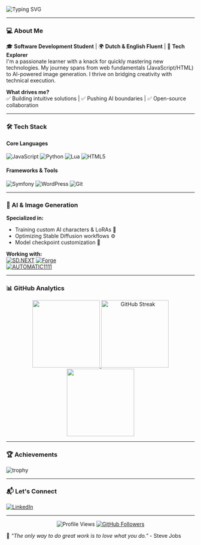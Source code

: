 ![Typing SVG](https://readme-typing-svg.demolab.com?font=Fira+Code&size=24&pause=1000&color=9F67F7&width=435&lines=Hello+there...;My+name+is+Pablo.;Welcome+to+my+github+profile!)

---

### 💻 About Me

🎓 **Software Development Student** | 🌍 **Dutch & English Fluent** | 🚀 **Tech Explorer**  
I'm a passionate learner with a knack for quickly mastering new technologies. My journey spans from web fundamentals (JavaScript/HTML) to AI-powered image generation. I thrive on bridging creativity with technical execution.

**What drives me?**  
✅ Building intuitive solutions | ✅ Pushing AI boundaries | ✅ Open-source collaboration  

---

### 🛠️ Tech Stack

#### **Core Languages**
![JavaScript](https://img.shields.io/badge/-JavaScript-F7DF1E?style=for-the-badge&logo=javascript&logoColor=black)
![Python](https://img.shields.io/badge/-Python-3776AB?style=for-the-badge&logo=python&logoColor=white)
![Lua](https://img.shields.io/badge/-Lua-2C2D72?style=for-the-badge&logo=lua&logoColor=white)
![HTML5](https://img.shields.io/badge/-HTML5-E34F26?style=for-the-badge&logo=html5&logoColor=white)

#### **Frameworks & Tools**
![Symfony](https://img.shields.io/badge/-Symfony-000000?style=for-the-badge&logo=symfony&logoColor=white)
![WordPress](https://img.shields.io/badge/-WordPress-21759B?style=for-the-badge&logo=wordpress&logoColor=white)
![Git](https://img.shields.io/badge/-Git-F05032?style=for-the-badge&logo=git&logoColor=white)

---

### 🤖 AI & Image Generation

**Specialized in:**  
- Training custom AI characters & LoRAs 🧠
- Optimizing Stable Diffusion workflows ⚙️
- Model checkpoint customization 🎨

**Working with:**  
[![SD.NEXT](https://img.shields.io/badge/SD.NEXT-Contributor-735BF7?style=flat-square)](https://github.com/vladmandic/sdnext)
[![Forge](https://img.shields.io/badge/Forge-Enthusiast-FF6F00?style=flat-square)](https://github.com/lllyasviel/stable-diffusion-webui-forge)  
[![AUTOMATIC1111](https://img.shields.io/badge/AUTOMATIC1111-Power%20User-00BFFF?style=flat-square)](https://github.com/AUTOMATIC1111/stable-diffusion-webui)

---

### 📊 GitHub Analytics

<div align="center">
  <a href="https://github.com/artheriax">
    <img height="180em" src="https://github-readme-stats.vercel.app/api?username=artheriax&show_icons=true&theme=dark&include_all_commits=true&count_private=true&hide_border=true"/>
    <img height="180em" src="https://streak-stats.demolab.com?user=Artheriax&theme=dark&hide_border=true&mode=weekly" alt="GitHub Streak" />
    <img height="180em" src="https://github-readme-stats.vercel.app/api/top-langs/?username=artheriax&layout=compact&theme=dark&hide_border=true"/>
  </a>
</div>

---

### 🏆 Achievements

![trophy](https://github-profile-trophy.vercel.app/?username=artheriax&theme=darkhub&no-frame=true&row=2&column=4)

---

### 📬 Let's Connect

[![LinkedIn](https://img.shields.io/badge/-LinkedIn-0077B5?style=for-the-badge&logo=linkedin&logoColor=white)](https://www.linkedin.com/in/pablo-hellmann-a1a53132a/)
<!--
[![Gmail](https://img.shields.io/badge/-Email-D14836?style=for-the-badge&logo=gmail&logoColor=white)](mailto:your-email@example.com)
[![Portfolio](https://img.shields.io/badge/-Portfolio-4285F4?style=for-the-badge&logo=google-chrome&logoColor=white)](https://your-portfolio.com)
-->
---

<div align="center">
  <img src="https://komarev.com/ghpvc/?username=artheriax&color=735BF7&style=flat-square" alt="Profile Views" /> 
  <a href="https://github.com/artheriax?tab=followers">
    <img src="https://img.shields.io/github/followers/artheriax?label=Follow&style=social" alt="GitHub Followers">
  </a>
</div>

🌟 *"The only way to do great work is to love what you do."* - Steve Jobs
